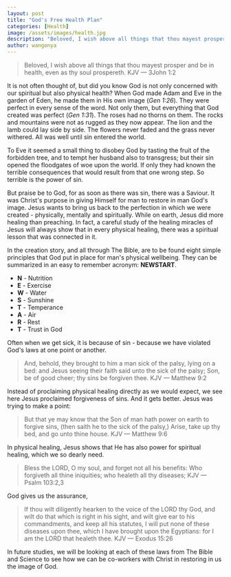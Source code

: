```yaml
---
layout: post
title: "God's Free Health Plan"
categories: [Health]
image: /assets/images/health.jpg
description: "Beloved, I wish above all things that thou mayest prosper and be in health, even as thy soul prospereth. KJV — 3John 1:2"
author: wangonya
---
```


> Beloved, I wish above all things that thou mayest prosper and be in health, even as thy soul prospereth. KJV — 3John 1:2

It is not often thought of, but did you know God is not only concerned with our spiritual but also physical health? When God made Adam and Eve in the garden of Eden, he made them in His own image (_Gen 1:26_). They were perfect in every sense of the word. Not only them, but everything that God created was perfect (_Gen 1:31_). The roses had no thorns on them. The rocks and mountains were not as rugged as they now appear. The lion and the lamb could lay side by side. The flowers never faded and the grass never withered. All was well until sin entered the world.

To Eve it seemed a small thing to disobey God by tasting the fruit of the forbidden tree, and to tempt her husband also to transgress; but their sin opened the floodgates of woe upon the world. If only they had known the terrible consequences that would result from that one wrong step. So terrible is the power of sin.

But praise be to God, for as soon as there was sin, there was a Saviour. It was Christ's purpose in giving Himself for man to restore in man God's image. Jesus wants to bring us back to the perfection in which we were created - physically, mentally and spiritually. While on earth, Jesus did more healing than preaching. In fact, a careful study of the healing miracles of Jesus will always show that in every physical healing, there was a spiritual lesson that was connected in it.

In the creation story, and all through The Bible, are to be found eight simple principles that God put in place for man's physical wellbeing. They can be summarized in an easy to remember acronym: **NEWSTART**.

- **N** - Nutrition
- **E** - Exercise
- **W** - Water
- **S** - Sunshine
- **T** - Temperance
- **A** - Air
- **R** - Rest
- **T** - Trust in God

Often when we get sick, it is because of sin - because we have violated God's laws at one point or another.

> And, behold, they brought to him a man sick of the palsy, lying on a bed: and Jesus seeing their faith said unto the sick of the palsy; Son, be of good cheer; thy sins be forgiven thee. KJV — Matthew 9:2

Instead of proclaiming physical healing directly as we would expect, we see here Jesus proclaimed forgiveness of sins. And it gets better. Jesus was trying to make a point:

> But that ye may know that the Son of man hath power on earth to forgive sins, (then saith he to the sick of the palsy,) Arise, take up thy bed, and go unto thine house. KJV — Matthew 9:6

In physical healing, Jesus shows that He has also power for spiritual healing, which we so dearly need.

> Bless the LORD, O my soul, and forget not all his benefits: Who forgiveth all thine iniquities; who healeth all thy diseases; KJV — Psalm 103:2,3

God gives us the assurance,

> If thou wilt diligently hearken to the voice of the LORD thy God, and wilt do that which is right in his sight, and wilt give ear to his commandments, and keep all his statutes, I will put none of these diseases upon thee, which I have brought upon the Egyptians: for I am the LORD that healeth thee. KJV — Exodus 15:26

In future studies, we will be looking at each of these laws from The Bible and Science to see how we can be co-workers with Christ in restoring in us the image of God.
